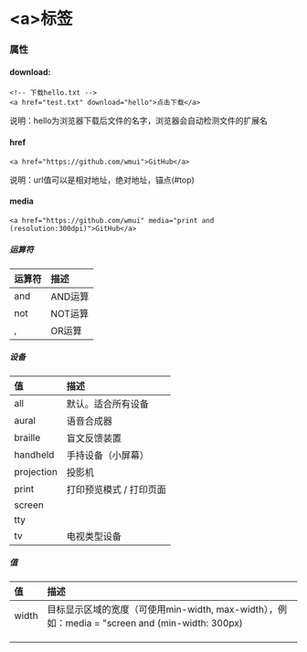 # &lt;a&gt;标签

### 属性

#### download:

```
<!-- 下载hello.txt -->
<a href="test.txt" download="hello">点击下载</a>
```

说明：hello为浏览器下载后文件的名字，浏览器会自动检测文件的扩展名

#### href

```
<a href="https://github.com/wmui">GitHub</a>
```

说明：url值可以是相对地址，绝对地址，锚点\(\#top\)

#### media

```
<a href="https://github.com/wmui" media="print and (resolution:300dpi)">GitHub</a>
```

##### 运算符

| 运算符 | 描述 |
| :--- | :--- |
| and | AND运算 |
| not | NOT运算 |
| , | OR运算 |

##### 设备

| 值 | 描述 |
| :--- | :--- |
| all | 默认。适合所有设备 |
| aural | 语音合成器 |
| braille | 盲文反馈装置 |
| handheld | 手持设备（小屏幕） |
| projection | 投影机 |
| print | 打印预览模式 / 打印页面 |
| screen |  |
| tty |  |
| tv | 电视类型设备 |

##### 值

| 值 | 描述 |
| :--- | :--- |
| width | 目标显示区域的宽度（可使用min-width, max-width），例如：media = "screen and  \(min-width: 300px\) |
|  |  |
|  |  |
|  |  |

































